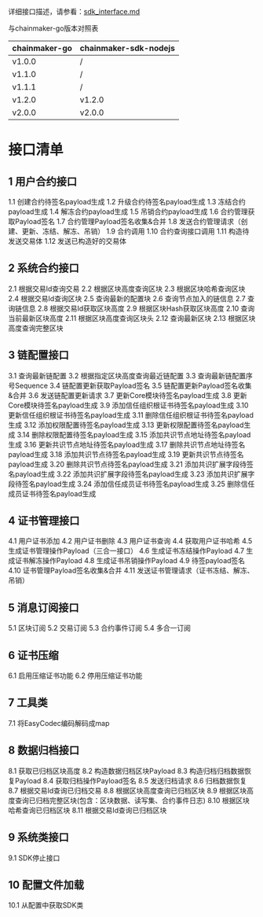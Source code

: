 详细接口描述，请参看：[sdk_interface.md](./sdk_interface.md)

与chainmaker-go版本对照表

| chainmaker-go     | chainmaker-sdk-nodejs                      |
| -------- | ----------------------------- |
| v1.0.0 | /   |
| v1.1.0 | /   |
| v1.1.1 | / |
| v1.2.0   | v1.2.0    |
| v2.0.0 | v2.0.0

# 接口清单

## 1 用户合约接口
 1.1 创建合约待签名payload生成
 1.2 升级合约待签名payload生成
 1.3 冻结合约payload生成
 1.4 解冻合约payload生成
 1.5 吊销合约payload生成
 1.6 合约管理获取Payload签名
 1.7 合约管理Payload签名收集&合并
 1.8 发送合约管理请求（创建、更新、冻结、解冻、吊销）
 1.9 合约调用
 1.10 合约查询接口调用
 1.11 构造待发送交易体
 1.12 发送已构造好的交易体
## 2 系统合约接口
 2.1 根据交易Id查询交易
 2.2 根据区块高度查询区块
 2.3 根据区块哈希查询区块
 2.4 根据交易Id查询区块
 2.5 查询最新的配置块
 2.6 查询节点加入的链信息
 2.7 查询链信息
 2.8 根据交易Id获取区块高度
 2.9 根据区块Hash获取区块高度
 2.10 查询当前最新区块高度
 2.11 根据区块高度查询区块头
 2.12 查询最新区块
 2.13 根据区块高度查询完整区块
## 3 链配置接口
 3.1 查询最新链配置
 3.2 根据指定区块高度查询最近链配置
 3.3 查询最新链配置序号Sequence
 3.4 链配置更新获取Payload签名
 3.5 链配置更新Payload签名收集&合并
 3.6 发送链配置更新请求
 3.7 更新Core模块待签名payload生成
 3.8 更新Core模块待签名payload生成
 3.9 添加信任组织根证书待签名payload生成
 3.10 更新信任组织根证书待签名payload生成
 3.11 删除信任组织根证书待签名payload生成
 3.12 添加权限配置待签名payload生成
 3.13 更新权限配置待签名payload生成
 3.14 删除权限配置待签名payload生成
 3.15 添加共识节点地址待签名payload生成
 3.16 更新共识节点地址待签名payload生成
 3.17 删除共识节点地址待签名payload生成
 3.18 添加共识节点待签名payload生成
 3.19 更新共识节点待签名payload生成
 3.20 删除共识节点待签名payload生成
 3.21 添加共识扩展字段待签名payload生成
 3.22 添加共识扩展字段待签名payload生成
 3.23 添加共识扩展字段待签名payload生成
 3.24 添加信任成员证书待签名payload生成
 3.25 删除信任成员证书待签名payload生成
## 4 证书管理接口
 4.1 用户证书添加
 4.2 用户证书删除
 4.3 用户证书查询
 4.4 获取用户证书哈希
 4.5 生成证书管理操作Payload（三合一接口）
 4.6 生成证书冻结操作Payload
 4.7 生成证书解冻操作Payload
 4.8 生成证书吊销操作Payload
 4.9 待签payload签名
 4.10 证书管理Payload签名收集&合并
 4.11 发送证书管理请求（证书冻结、解冻、吊销）
## 5 消息订阅接口
 5.1 区块订阅
 5.2 交易订阅
 5.3 合约事件订阅
 5.4 多合一订阅
## 6 证书压缩
 6.1 启用压缩证书功能
 6.2 停用压缩证书功能
## 7 工具类
 7.1 将EasyCodec编码解码成map
## 8 数据归档接口
 8.1 获取已归档区块高度
 8.2 构造数据归档区块Payload
 8.3 构造归档归档数据恢复Payload
 8.4 获取归档操作Payload签名
 8.5 发送归档请求
 8.6 归档数据恢复
 8.7 根据交易Id查询已归档交易
 8.8 根据区块高度查询已归档区块
 8.9 根据区块高度查询已归档完整区块(包含：区块数据、读写集、合约事件日志)
 8.10 根据区块哈希查询已归档区块
 8.11 根据交易Id查询已归档区块
## 9 系统类接口
 9.1 SDK停止接口

## 10 配置文件加载
 10.1 从配置中获取SDK类
